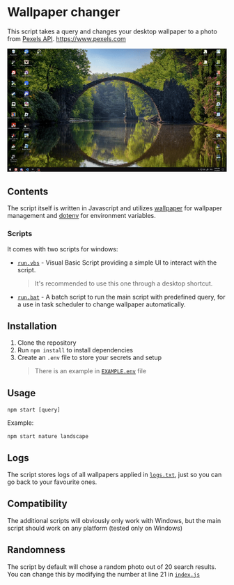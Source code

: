 # Wallpaper changer

This script takes a query and changes your desktop wallpaper to a photo from [Pexels API](https://www.pexels.com).
https://www.pexels.com

![showcase](./showcase.gif)

## Contents

The script itself is written in Javascript and utilizes [wallpaper](https://www.npmjs.com/package/wallpaper) for wallpaper management and [dotenv](https://www.npmjs.com/package/node-fetch) for environment variables.

### Scripts

It comes with two scripts for windows:

-   [`run.vbs`](./run.vbs) - Visual Basic Script providing a simple UI to interact with the script.
    > It's recommended to use this one through a desktop shortcut.
-   [`run.bat`](./run.bat) - A batch script to run the main script with predefined query, for a use in task scheduler to change wallpaper automatically.

## Installation

1. Clone the repository
2. Run `npm install` to install dependencies
3. Create an `.env` file to store your secrets and setup
    > There is an example in [`EXAMPLE.env`](./EXAMPLE.env) file

## Usage

```
npm start [query]
```

Example:

```
npm start nature landscape

```

## Logs

The script stores logs of all wallpapers applied in [`logs.txt`](./logs.txt), just so you can go back to your favourite ones.

## Compatibility

The additional scripts will obviously only work with Windows, but the main script should work on any platform (tested only on Windows)

## Randomness

The script by default will chose a random photo out of 20 search results. You can change this by modifying the number at line 21 in [`index.js`](./index.js)
